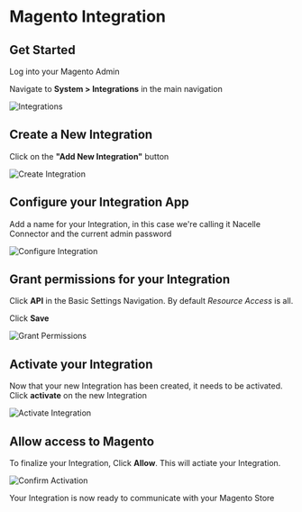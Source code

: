 # Magento Integration

## Get Started

Log into your Magento Admin

Navigate to **System > Integrations** in the main navigation

![Integrations](/integrations.png)

## Create a New Integration

Click on the **"Add New Integration"** button

![Create Integration](/create-integration.png)

## Configure your Integration App

Add a name for your Integration, in this case we're calling it Nacelle Connector and the current admin password

![Configure Integration](/configure-integration.png)

## Grant permissions for your Integration

Click **API** in the Basic Settings Navigation. By default *Resource Access* is all.

Click **Save**

![Grant Permissions](/grant-permissions.png)

## Activate your Integration

Now that your new Integration has been created, it needs to be activated. Click **activate** on the new Integration

![Activate Integration](/activate.png)

## Allow access to Magento

To finalize your Integration, Click **Allow**. This will actiate your Integration.

![Confirm Activation](/confirm-activation.png)

Your Integration is now ready to communicate with your Magento Store